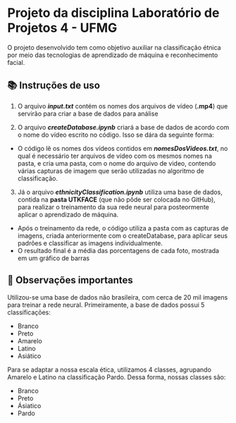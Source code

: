# Projeto da disciplina Laboratório de Projetos 4 - UFMG
O projeto desenvolvido tem como objetivo auxiliar na classificação étnica por meio das tecnologias de aprendizado de máquina e reconhecimento facial.

## 📚 Instruções de uso
1. O arquivo ***input.txt*** contém os nomes dos arquivos de vídeo (**.mp4**) que servirão para criar a base de dados para análise

2. O arquivo ***createDatabase.ipynb*** criará a base de dados de acordo com o nome do vídeo escrito no código. Isso se dára da seguinte forma:
- O código lê os nomes dos vídeos contidos em ***nomesDosVideos.txt***, no qual é necessário ter arquivos de vídeo com os mesmos nomes na pasta, e cria uma pasta, com o nome do arquivo de video, contendo várias capturas de imagem que serão utilizadas no algoritmo de classificação.

3. Já o arquivo ***ethnicityClassification.ipynb*** utiliza uma base de dados, contida na **pasta UTKFACE** (que não pôde ser colocada no GitHub), para realizar o treinamento da sua rede neural para posteormente aplicar o aprendizado de máquina.
- Após o treinamento da rede, o código utiliza a pasta com as capturas de imagens, criada anteriormente com o createDatabase, para aplicar seus padrões e classificar as imagens individualmente. 
- O resultado final é a média das porcentagens de cada foto, mostrada em um gráfico de barras

## 🧠 Observações importantes
Utilizou-se uma base de dados não brasileira, com cerca de 20 mil imagens para treinar a rede neural. Primeiramente, a base de dados possui 5 classificações:
- Branco
- Preto
- Amarelo
- Latino
- Asiático

Para se adaptar a nossa escala ética, utilizamos 4 classes, agrupando Amarelo e Latino na classificação Pardo. Dessa forma, nossas classes são:
- Branco
- Preto
- Ásiatico
- Pardo 